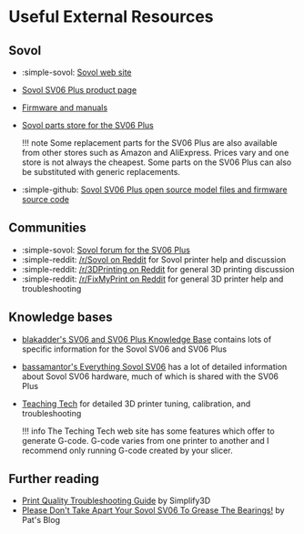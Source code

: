 # Useful External Resources

## Sovol

* :simple-sovol: [Sovol web site][sovol]
* [Sovol SV06 Plus product page][sovol-sv06-plus]
* [Firmware and manuals][sovol-downloads]
* [Sovol parts store for the SV06 Plus][sovol-sv06-plus-parts]

    !!! note
        Some replacement parts for the SV06 Plus are also available from other
        stores such as Amazon and AliExpress. Prices vary and one store is not
        always the cheapest. Some parts on the SV06 Plus can also be substituted
        with generic replacements.

* :simple-github: [Sovol SV06 Plus open source model files and firmware source code][sovol-sv06-plus-repo]

## Communities

* :simple-sovol: [Sovol forum for the SV06 Plus][sovol-sv06-plus-forum]
* :simple-reddit: [/r/Sovol on Reddit][reddit-sovol] for Sovol printer help and
  discussion
* :simple-reddit: [/r/3DPrinting on Reddit][reddit-3dprinting] for general 3D
  printing discussion
* :simple-reddit: [/r/FixMyPrint on Reddit][reddit-fixmyprint] for general 3D
  printer help and troubleshooting

## Knowledge bases

* [blakadder's SV06 and SV06 Plus Knowledge Base][blakadder-sv06-kb] contains
  lots of specific information for the Sovol SV06 and SV06 Plus
* [bassamantor's Everything Sovol SV06][bassamantor-everything-sovol-sv06]
  has a lot of detailed information about Sovol SV06 hardware, much of which is
  shared with the SV06 Plus
* [Teaching Tech][teaching-tech] for detailed 3D printer tuning, calibration,
  and troubleshooting

    !!! info
        The Teching Tech web site has some features which offer to generate
        G-code. G-code varies from one printer to another and I recommend only
        running G-code created by your slicer.

## Further reading

* [Print Quality Troubleshooting Guide][simplify3d-print-quality-troubleshooting-guide] by Simplify3D
* [Please Don't Take Apart Your Sovol SV06 To Grease The Bearings!][patshead-bearings] by Pat's Blog


[bassamantor-everything-sovol-sv06]: https://github.com/bassamanator/everything-sovol-sv06
[blakadder-sv06-kb]: https://sv06.blakadder.com/
[patshead-bearings]: https://blog.patshead.com/2023/05/please-dont-take-apart-your-sovol-sv06-to-grease-the-bearings.html
[reddit-3dprinting]: https://old.reddit.com/r/3DPrinting/
[reddit-fixmyprint]: https://old.reddit.com/r/FixMyPrint/
[reddit-sovol]: https://old.reddit.com/r/Sovol/
[simplify3d-print-quality-troubleshooting-guide]: https://www.simplify3d.com/resources/print-quality-troubleshooting/
[sovol-downloads]: https://www.sovol3d.com/pages/download
[sovol-sv06-plus-forum]: https://forum.sovol3d.com/c/sovl-sv06-plus/52
[sovol-sv06-plus-parts]: https://www.sovol3d.com/collections/fdm-parts/For-Sovol-SV06-Plus
[sovol-sv06-plus-repo]: https://github.com/sovol3d/sv06-PLUS/
[sovol-sv06-plus]: https://www.sovol3d.com/products/sovol-sv06-plus-fully-open-source-3d-printer-with-linear-rail-structure
[sovol]: https://sovol3d.com
[teaching-tech]: https://teachingtechyt.github.io/

